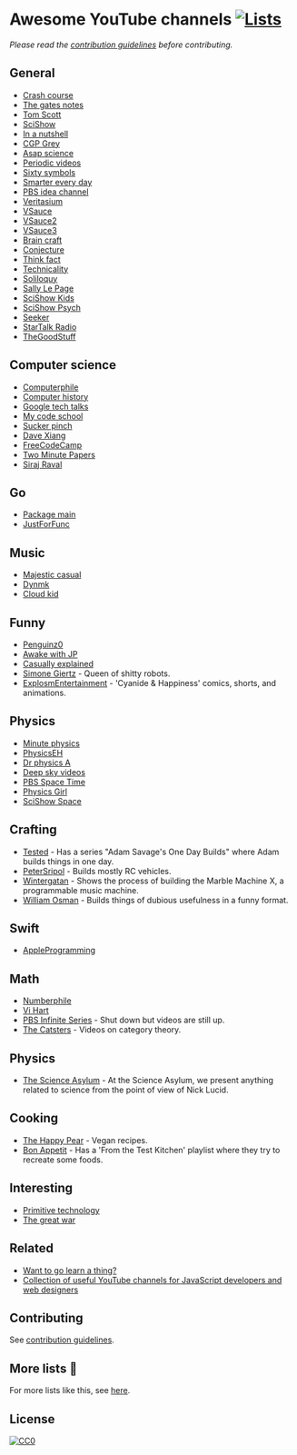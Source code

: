 # Awesome YouTube channels [![Lists](https://img.shields.io/badge/More%20Lists-📔-blue.svg)](https://github.com/learn-anything/curated-lists#readme)
*Please read the [contribution guidelines](CONTRIBUTING.md#readme) before contributing.*

## General
- [Crash course](https://www.youtube.com/user/crashcourse/videos)
- [The gates notes](https://www.youtube.com/user/thegatesnotes/videos)
- [Tom Scott](https://www.youtube.com/user/enyay/videos)
- [SciShow](https://www.youtube.com/user/scishow/videos)
- [In a nutshell](https://www.youtube.com/user/Kurzgesagt/videos)
- [CGP Grey](https://www.youtube.com/user/CGPGrey/videos)
- [Asap science](https://www.youtube.com/user/AsapSCIENCE/videos)
- [Periodic videos](https://www.youtube.com/user/periodicvideos/videos)
- [Sixty symbols](https://www.youtube.com/user/sixtysymbols/videos)
- [Smarter every day](https://www.youtube.com/user/destinws2/videos)
- [PBS idea channel](https://www.youtube.com/user/pbsideachannel/videos)
- [Veritasium](https://www.youtube.com/user/1veritasium/videos)
- [VSauce](https://www.youtube.com/user/Vsauce/videos)
- [VSauce2](https://www.youtube.com/user/Vsauce2/videos)
- [VSauce3](https://www.youtube.com/user/Vsauce3/videos)
- [Brain craft](https://www.youtube.com/user/braincraftvideo/videos)
- [Conjecture](https://www.youtube.com/user/conjecturevlog/videos)
- [Think fact](https://www.youtube.com/user/Thinkjijok/videos)
- [Technicality](https://www.youtube.com/user/TechnicalityTime/videos)
- [Soliloquy](https://www.youtube.com/user/Soliloquy084/videos)
- [Sally Le Page](https://www.youtube.com/user/shedscience/videos)
- [SciShow Kids](https://www.youtube.com/user/scishowkids/videos)
- [SciShow Psych](https://www.youtube.com/channel/UCUdettijNYvLAm4AixZv4RA/videos)
- [Seeker](https://www.youtube.com/user/DNewsChannel/videos)
- [StarTalk Radio](https://www.youtube.com/user/startalkradio/videos)
- [TheGoodStuff](https://www.youtube.com/user/TheGoodStuff/videos)

## Computer science
- [Computerphile](https://www.youtube.com/user/Computerphile/videos)
- [Computer history](https://www.youtube.com/user/ComputerHistory/videos)
- [Google tech talks](https://www.youtube.com/user/GoogleTechTalks/videos)
- [My code school](https://www.youtube.com/user/mycodeschool/videos)
- [Sucker pinch](https://www.youtube.com/user/suckerpinch/videos)
- [Dave Xiang](https://www.youtube.com/user/daveXbang/videos)
- [FreeCodeCamp](https://www.youtube.com/channel/UC8butISFwT-Wl7EV0hUK0BQ/videos)
- [Two Minute Papers](https://www.youtube.com/user/keeroyz/videos)
- [Siraj Raval](https://www.youtube.com/channel/UCWN3xxRkmTPmbKwht9FuE5A/videos)

## Go
- [Package main](https://www.youtube.com/channel/UCI39wKG8GQnuzFPN5SM55qw)
- [JustForFunc](https://www.youtube.com/channel/UC_BzFbxG2za3bp5NRRRXJSw)

## Music
- [Majestic casual](https://www.youtube.com/user/majesticcasual/videos)
- [Dynmk](https://www.youtube.com/user/dynmkde/videos)
- [Cloud kid](https://www.youtube.com/user/CloudKidOfficial/videos)

## Funny
- [Penguinz0](https://www.youtube.com/user/penguinz0)
- [Awake with JP](https://www.youtube.com/user/AwakenWithJP/videos)
- [Casually explained](https://www.youtube.com/channel/UCr3cBLTYmIK9kY0F_OdFWFQ/videos)
- [Simone Giertz](https://www.youtube.com/channel/UC3KEoMzNz8eYnwBC34RaKCQ) - Queen of shitty robots.
- [ExplosmEntertainment](https://www.youtube.com/channel/UCWXCrItCF6ZgXrdozUS-Idw) - 'Cyanide & Happiness' comics, shorts, and animations.

## Physics
- [Minute physics](https://www.youtube.com/user/minutephysics/videos)
- [PhysicsEH](https://www.youtube.com/user/PhysicsEH/videos)
- [Dr physics A](https://www.youtube.com/user/DrPhysicsA/videos)
- [Deep sky videos](https://www.youtube.com/user/DeepSkyVideos/videos)
- [PBS Space Time](https://www.youtube.com/channel/UC7_gcs09iThXybpVgjHZ_7g/videos)
- [Physics Girl](https://www.youtube.com/user/physicswoman/videos)
- [SciShow Space](https://www.youtube.com/user/scishowspace/videos)

## Crafting
- [Tested](https://www.youtube.com/user/testedcom) - Has a series "Adam Savage's One Day Builds" where Adam builds things in one day.
- [PeterSripol](https://www.youtube.com/channel/UC7yF9tV4xWEMZkel7q8La_w) - Builds mostly RC vehicles.
- [Wintergatan](https://www.youtube.com/user/wintergatan2000) - Shows the process of building the Marble Machine X, a programmable music machine.
- [William Osman](https://www.youtube.com/channel/UCfMJ2MchTSW2kWaT0kK94Yw) - Builds things of dubious usefulness in a funny format.

## Swift
- [AppleProgramming](https://www.youtube.com/channel/UCDg-YmnNehm3KB0BpytkUJg)

## Math
- [Numberphile](https://www.youtube.com/user/numberphile/videos)
- [Vi Hart](https://www.youtube.com/user/Vihart/videos)
- [PBS Infinite Series](https://www.youtube.com/channel/UCs4aHmggTfFrpkPcWSaBN9g) - Shut down but videos are still up.
- [The Catsters](https://www.youtube.com/user/TheCatsters) - Videos on category theory.

## Physics
- [The Science Asylum](https://www.youtube.com/channel/UCXgNowiGxwwnLeQ7DXTwXPg) - At the Science Asylum, we present anything related to science from the point of view of Nick Lucid.

## Cooking
- [The Happy Pear](https://www.youtube.com/channel/UCr1PC384fLPw5PxyXecQDTw) - Vegan recipes.
- [Bon Appetit](https://www.youtube.com/channel/UCbpMy0Fg74eXXkvxJrtEn3w) - Has a 'From the Test Kitchen' playlist where they try to recreate some foods.

## Interesting
- [Primitive technology](https://www.youtube.com/channel/UCAL3JXZSzSm8AlZyD3nQdBA/videos)
- [The great war](https://www.youtube.com/user/TheGreatWar/videos)

## Related
- [Want to go learn a thing?](http://mysterybox.goverbanoun.com/)
- [Collection of useful YouTube channels for JavaScript developers and web designers](https://github.com/andrew--r/channels#readme)

## Contributing
See [contribution guidelines](CONTRIBUTING.md#contribution-guidelines).

## More lists 📝
For more lists like this, see [here](https://github.com/learn-anything/curated-lists#readme).

## License
[![CC0](http://mirrors.creativecommons.org/presskit/buttons/88x31/svg/cc-zero.svg)](https://creativecommons.org/publicdomain/zero/1.0/)